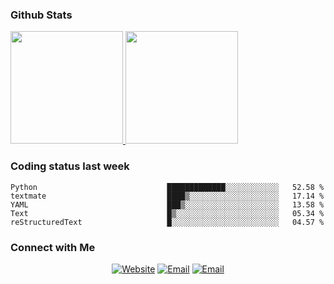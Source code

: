 
### Github Stats

<a href="https://github.com/lileixuan">
  <img height="180em" src="https://github-readme-stats.vercel.app/api?username=lileixuan&theme=buefy&show_icons=true" />
  <img height="180em" src="https://github-readme-stats.vercel.app/api/top-langs/?username=lileixuan&theme=buefy&layout=compact" />
</a>

### Coding status last week 

<!--START_SECTION:waka-->

```text
Python                             █████████████░░░░░░░░░░░░   52.58 %
textmate                           ████▒░░░░░░░░░░░░░░░░░░░░   17.14 %
YAML                               ███▒░░░░░░░░░░░░░░░░░░░░░   13.58 %
Text                               █▒░░░░░░░░░░░░░░░░░░░░░░░   05.34 %
reStructuredText                   █░░░░░░░░░░░░░░░░░░░░░░░░   04.57 %
```

<!--END_SECTION:waka-->

### Connect with Me 

<p align="center">
<a href="https://www.koomu.cn/"><img alt="Website" src="https://img.shields.io/badge/Website-www.koomu.cn-blue?style=flat-square&logo=google-chrome"></a>
<a href="mailto:lileixuan@gmail.com"><img alt="Email" src="https://img.shields.io/badge/Email-lileixuan@gmail.com-blue?style=flat-square&logo=gmail"></a>
<a href="https://www.koomu.cn/rss/"><img alt="Email" src="https://img.shields.io/badge/RSS-www.koomu.cn%2Frss%2F-blue?style=flat-square&logo=rss"></a>


</p>

